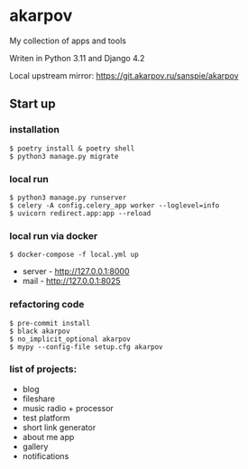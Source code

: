 # akarpov

My collection of apps and tools

Writen in Python 3.11 and Django 4.2

Local upstream mirror:
https://git.akarpov.ru/sanspie/akarpov

## Start up

### installation
```shell
$ poetry install & poetry shell
$ python3 manage.py migrate
```

### local run
```shell
$ python3 manage.py runserver
$ celery -A config.celery_app worker --loglevel=info
$ uvicorn redirect.app:app --reload
```


### local run via docker

```shell
$ docker-compose -f local.yml up
```
- server - http://127.0.0.1:8000
- mail - http://127.0.0.1:8025


### refactoring code
```shell
$ pre-commit install
$ black akarpov
$ no_implicit_optional akarpov
$ mypy --config-file setup.cfg akarpov
```

### list of projects:
- blog
- fileshare
- music radio + processor
- test platform
- short link generator
- about me app
- gallery
- notifications
